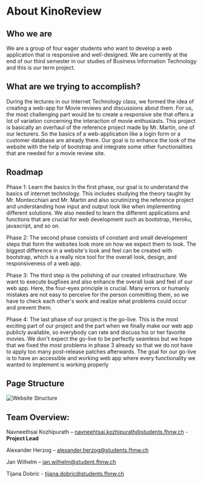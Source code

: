 # About KinoReview

## Who we are

We are a group of four eager students who want to develop a web application that is responsive and well-designed. 
We are currently at the end of our third semester in our studies of Business Information Technology and this is our term project. 


## What are we trying to accomplish? 

During the lectures in our Internet Technology class, we formed the idea of creating a web-app for Movie reviews and discussions about them. 
For us, the most challenging part would be to create a responsive site that offers a lot of variation concerning the interaction of movie enthusiasts. 
This project is basically an overhaul of the reference project made by Mr. Martin, one of our lecturers. So the basics of a web-application like a login form or a customer database are already there. Our goal is to enhance the look of the website with the help of bootstrap and integrate some other functionalities that are needed for a movie review site. 

## Roadmap

Phase 1: Learn the basics
In the first phase, our goal is to understand the basics of internet technology. This includes studying the theory taught by Mr. Montecchiari and Mr. Martin and also scrutinizing the reference project and understanding how input and output look like when implementing different solutions. We also needed to learn the different applications and functions that are crucial for web development such as bootstrap, Heroku, javascript, and so on. 

Phase 2: The second phase consists of constant and small development steps that form the websites look more on how we expect them to look. The biggest difference in a website's look and feel can be created with bootstrap, which is a really nice tool for the overall look, design, and responsiveness of a web app. 

Phase 3: The third step is the polishing of our created infrastructure. We want to execute bugfixes and also enhance the overall look and feel of our web app. Here, the four-eyes principle is crucial. Many errors or humanly mistakes are not easy to perceive for the person committing them, so we have to check each other's work and realize what problems could occur and prevent them.

Phase 4: The last phase of our project is the go-live. This is the most exciting part of our project and the part when we finally make our web app publicly available, so everybody can rate and discuss his or her favorite movies. We don't expect the go-live to be perfectly seamless but we hope that we fixed the most problems in phase 3 already so that we do not have to apply too many post-release patches afterwards. The goal for our go-live is to have an accessible and working web app where every functionality we wanted to implement is working properly 

## Page Structure
![Website Structure](https://github.com/Alexjames21/KinoProject/tree/fix3/MovieReview-web/src/main/resources/static/assets/img)


## Team Overview: 

Navneethsai Kozhipurath – navneehtsai.kozhipurath@students.fhnw.ch - **Project Lead**

Alexander Herzog  – alexander.herzog@students.fhnw.ch

Jan Wilhelm – jan.wilhelm@student.fhnw.ch 

Tijana Dobric - tijana.dobric@students.fhnw.ch

